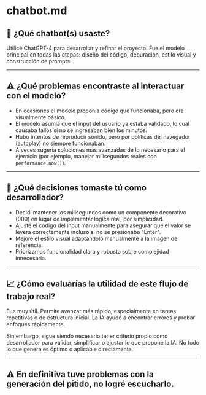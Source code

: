 # chatbot.md

## 🤖 ¿Qué chatbot(s) usaste?

Utilicé ChatGPT-4 para desarrollar y refinar el proyecto. Fue el modelo principal en todas las etapas: diseño del código, depuración, estilo visual y construcción de prompts.

---

## ⚠️ ¿Qué problemas encontraste al interactuar con el modelo?

- En ocasiones el modelo proponía código que funcionaba, pero era visualmente básico.
- El modelo asumía que el input del usuario ya estaba validado, lo cual causaba fallos si no se ingresaban bien los minutos.
- Hubo intentos de reproducir sonido, pero por políticas del navegador (autoplay) no siempre funcionaban.
- A veces sugería soluciones más avanzadas de lo necesario para el ejercicio (por ejemplo, manejar milisegundos reales con `performance.now()`).

---

## 🧠 ¿Qué decisiones tomaste tú como desarrollador?

- Decidí mantener los milisegundos como un componente decorativo (000) en lugar de implementar lógica real, por simplicidad.
- Ajusté el código del input manualmente para asegurar que el valor se leyera correctamente incluso si no se presionaba "Enter".
- Mejoré el estilo visual adaptándolo manualmente a la imagen de referencia.
- Priorizamos funcionalidad clara y robusta sobre complejidad innecesaria.

---

## 📈 ¿Cómo evaluarías la utilidad de este flujo de trabajo real?

Fue muy útil. Permite avanzar más rápido, especialmente en tareas repetitivas o de estructura inicial. La IA ayudó a encontrar errores y probar enfoques rápidamente.

Sin embargo, sigue siendo necesario tener criterio propio como desarrollador para validar, simplificar o ajustar lo que propone la IA. No todo lo que genera es óptimo o aplicable directamente.

---

## ⚠️ En definitiva tuve problemas con la generación del pitido, no logré escucharlo.